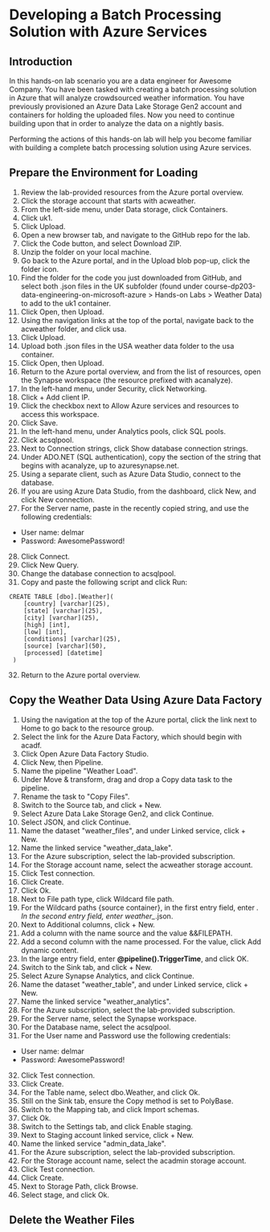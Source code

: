 # Developing a Batch Processing Solution with Azure Services

## Introduction
In this hands-on lab scenario you are a data engineer for Awesome Company. You have been tasked with creating a batch processing solution in Azure that will analyze crowdsourced weather information. You have previously provisioned an Azure Data Lake Storage Gen2 account and containers for holding the uploaded files. Now you need to continue building upon that in order to analyze the data on a nightly basis.

Performing the actions of this hands-on lab will help you become familiar with building a complete batch processing solution using Azure services.

## Prepare the Environment for Loading

1. Review the lab-provided resources from the Azure portal overview.
2. Click the storage account that starts with acweather.
3. From the left-side menu, under Data storage, click Containers.
4. Click uk1.
5. Click Upload.
6. Open a new browser tab, and navigate to the GitHub repo for the lab.
7. Click the Code button, and select Download ZIP.
8. Unzip the folder on your local machine.
9. Go back to the Azure portal, and in the Upload blob pop-up, click the folder icon.
10. Find the folder for the code you just downloaded from GitHub, and select both .json files in the UK subfolder (found under course-dp203-data-engineering-on-microsoft-azure > Hands-on Labs > Weather Data) to add to the uk1 container.
11. Click Open, then Upload.
12. Using the navigation links at the top of the portal, navigate back to the acweather folder, and click usa.
13. Click Upload.
14. Upload both .json files in the USA weather data folder to the usa container.
15. Click Open, then Upload.
16. Return to the Azure portal overview, and from the list of resources, open the Synapse workspace (the resource prefixed with acanalyze).
17. In the left-hand menu, under Security, click Networking.
18. Click + Add client IP.
19. Click the checkbox next to Allow Azure services and resources to access this workspace.
20. Click Save.
21. In the left-hand menu, under Analytics pools, click SQL pools.
22. Click acsqlpool.
23. Next to Connection strings, click Show database connection strings.
24. Under ADO.NET (SQL authentication), copy the section of the string that begins with acanalyze, up to azuresynapse.net.
25. Using a separate client, such as Azure Data Studio, connect to the database.
26. If you are using Azure Data Studio, from the dashboard, click New, and click New connection.
27. For the Server name, paste in the recently copied string, and use the following credentials:
* User name: delmar
* Password: AwesomePassword!
28. Click Connect.
29. Click New Query.
30. Change the database connection to acsqlpool.
31. Copy and paste the following script and click Run:
```
CREATE TABLE [dbo].[Weather](
    [country] [varchar](25),
    [state] [varchar](25),
    [city] [varchar](25),
    [high] [int],
    [low] [int],
    [conditions] [varchar](25),
    [source] [varchar](50),
    [processed] [datetime]
 )
```
32. Return to the Azure portal overview.

## Copy the Weather Data Using Azure Data Factory

1. Using the navigation at the top of the Azure portal, click the link next to Home to go back to the resource group.
2. Select the link for the Azure Data Factory, which should begin with acadf.
3. Click Open Azure Data Factory Studio.
4. Click New, then Pipeline.
5. Name the pipeline "Weather Load".
6. Under Move & transform, drag and drop a Copy data task to the pipeline.
7. Rename the task to "Copy Files".
8. Switch to the Source tab, and click + New.
9. Select Azure Data Lake Storage Gen2, and click Continue.
10. Select JSON, and click Continue.
11. Name the dataset "weather_files", and under Linked service, click + New.
12. Name the linked service "weather_data_lake".
13. For the Azure subscription, select the lab-provided subscription.
14. For the Storage account name, select the acweather storage account.
15. Click Test connection.
16. Click Create.
17. Click Ok.
18. Next to File path type, click Wildcard file path.
19. For the Wildcard paths {source container}, in the first entry field, enter *. In the second entry field, enter weather_*.json.
20. Next to Additional columns, click + New.
21. Add a column with the name source and the value &&FILEPATH.
22. Add a second column with the name processed. For the value, click Add dynamic content.
23. In the large entry field, enter **@pipeline().TriggerTime**, and click OK.
24. Switch to the Sink tab, and click + New.
25. Select Azure Synapse Analytics, and click Continue.
26. Name the dataset "weather_table", and under Linked service, click + New.
27. Name the linked service "weather_analytics".
28. For the Azure subscription, select the lab-provided subscription.
29. For the Server name, select the Synapse workspace.
30. For the Database name, select the acsqlpool.
31. For the User name and Password use the following credentials:
* User name: delmar
* Password: AwesomePassword!
32. Click Test connection.
33. Click Create.
34. For the Table name, select dbo.Weather, and click Ok.
35. Still on the Sink tab, ensure the Copy method is set to PolyBase.
36. Switch to the Mapping tab, and click Import schemas.
37. Click Ok.
38. Switch to the Settings tab, and click Enable staging.
39. Next to Staging account linked service, click + New.
40. Name the linked service "admin_data_lake".
41. For the Azure subscription, select the lab-provided subscription.
42. For the Storage account name, select the acadmin storage account.
43. Click Test connection.
44. Click Create.
45. Next to Storage Path, click Browse.
46. Select stage, and click Ok.

## Delete the Weather Files

